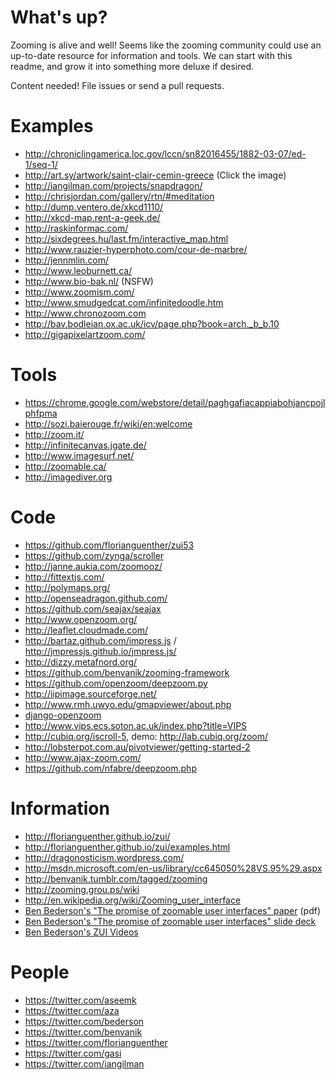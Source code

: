 # What's up?

Zooming is alive and well! Seems like the zooming community could use an up-to-date resource for information and tools. We can start with this readme, and grow it into something more deluxe if desired.

Content needed! File issues or send a pull requests.

# Examples

* http://chroniclingamerica.loc.gov/lccn/sn82016455/1882-03-07/ed-1/seq-1/
* http://art.sy/artwork/saint-clair-cemin-greece (Click the image)
* http://iangilman.com/projects/snapdragon/
* http://chrisjordan.com/gallery/rtn/#meditation
* http://dump.ventero.de/xkcd1110/
* http://xkcd-map.rent-a-geek.de/
* http://raskinformac.com/
* http://sixdegrees.hu/last.fm/interactive_map.html
* http://www.rauzier-hyperphoto.com/cour-de-marbre/
* http://jennmlin.com/
* http://www.leoburnett.ca/
* http://www.bio-bak.nl/ (NSFW)
* http://www.zoomism.com/
* http://www.smudgedcat.com/infinitedoodle.htm
* http://www.chronozoom.com
* http://bav.bodleian.ox.ac.uk/icv/page.php?book=arch._b_b.10
* http://gigapixelartzoom.com/

# Tools

* https://chrome.google.com/webstore/detail/paghgafiacappiabohjancpojlphfpma
* http://sozi.baierouge.fr/wiki/en:welcome
* http://zoom.it/
* http://infinitecanvas.jgate.de/
* http://www.imagesurf.net/
* http://zoomable.ca/
* http://imagediver.org

# Code

* https://github.com/florianguenther/zui53
* https://github.com/zynga/scroller
* http://janne.aukia.com/zoomooz/
* http://fittextjs.com/
* http://polymaps.org/
* http://openseadragon.github.com/
* https://github.com/seajax/seajax
* http://www.openzoom.org/
* http://leaflet.cloudmade.com/
* http://bartaz.github.com/impress.js / http://jmpressjs.github.io/jmpress.js/
* http://dizzy.metafnord.org/
* https://github.com/benvanik/zooming-framework
* https://github.com/openzoom/deepzoom.py
* http://iipimage.sourceforge.net/
* http://www.rmh.uwyo.edu/gmapviewer/about.php
* [django-openzoom](https://pypi.python.org/pypi/django-openzoom/)
* http://www.vips.ecs.soton.ac.uk/index.php?title=VIPS
* http://cubiq.org/iscroll-5, demo: http://lab.cubiq.org/zoom/
* http://lobsterpot.com.au/pivotviewer/getting-started-2
* http://www.ajax-zoom.com/
* https://github.com/nfabre/deepzoom.php

# Information

* http://florianguenther.github.io/zui/
* http://florianguenther.github.io/zui/examples.html
* http://dragonosticism.wordpress.com/
* http://msdn.microsoft.com/en-us/library/cc645050%28VS.95%29.aspx
* http://benvanik.tumblr.com/tagged/zooming
* http://zooming.grou.ps/wiki
* http://en.wikipedia.org/wiki/Zooming_user_interface
* [Ben Bederson's "The promise of zoomable user interfaces" paper](http://www.cs.umd.edu/~bederson/images/pubs_pdfs/2011_-_BIT_-_Promise_of_ZUIs.pdf) (pdf)
* [Ben Bederson's "The promise of zoomable user interfaces" slide deck](http://www.slideshare.net/bederson/promise-of-zoomable-user-interfaces)
* [Ben Bederson's ZUI Videos](http://www.youtube.com/playlist?list=PL6BF97BA70A36F0CC) 

# People

* https://twitter.com/aseemk
* https://twitter.com/aza
* https://twitter.com/bederson
* https://twitter.com/benvanik
* https://twitter.com/florianguenther
* https://twitter.com/gasi
* https://twitter.com/iangilman
